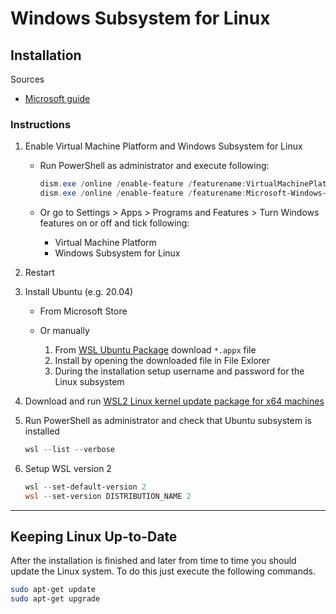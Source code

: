 # Windows Subsystem for Linux

## Installation

Sources

* [Microsoft guide](https://docs.microsoft.com/en-gb/windows/wsl/install-manual)

### Instructions

1. Enable Virtual Machine Platform and Windows Subsystem for Linux

    * Run PowerShell as administrator and execute following:

        ```powershell
        dism.exe /online /enable-feature /featurename:VirtualMachinePlatform /all /norestart
        dism.exe /online /enable-feature /featurename:Microsoft-Windows-Subsystem-Linux /all /norestart
        ```

    * Or go to Settings > Apps > Programs and Features > Turn Windows features on or off and tick following:

        * Virtual Machine Platform
        * Windows Subsystem for Linux

2. Restart

3. Install Ubuntu (e.g. 20.04)

    * From Microsoft Store

    * Or manually

        1. From [WSL Ubuntu Package](https://aka.ms/wslubuntu2004) download `*.appx` file
        2. Install by opening the downloaded file in File Exlorer
        3. During the installation setup username and password for the Linux subsystem

4. Download and run [WSL2 Linux kernel update package for x64 machines](https://wslstorestorage.blob.core.windows.net/wslblob/wsl_update_x64.msi)

5. Run PowerShell as administrator and check that Ubuntu subsystem is installed

    ```powershell
    wsl --list --verbose
    ```

6. Setup WSL version 2

    ```powershell
    wsl --set-default-version 2
    wsl --set-version DISTRIBUTION_NAME 2
    ```

---

## Keeping Linux Up-to-Date

After the installation is finished and later from time to time you should update the Linux system. To do this just execute the following commands.

```bash
sudo apt-get update
sudo apt-get upgrade
```
